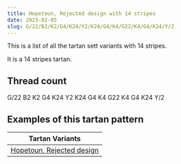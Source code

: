 ```yaml
---
title: Hopetoun, Rejected design with 14 stripes
date: 2023-02-05
slug: G/22/B2/K2/G4/K24/Y2/K24/G4/K4/G22/K4/G4/K24/Y/2
---
```

This is a list of all the tartan sett variants with 14 stripes.

It is a 14 stripes tartan.


## Thread count
G/22 B2 K2 G4 K24 Y2 K24 G4 K4 G22 K4 G4 K24 Y/2

## Examples of this tartan pattern

| Tartan Variants |
|---------------|
| [Hopetoun, Rejected design](/variants/g/22/b2/k2/g4/k24/y2/k24/g4/k4/g22/k4/g4/k24/y/2-b304080-g008000-k000000-yf0c000)||

